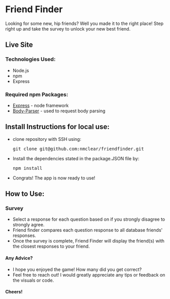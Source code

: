 # Friend Finder
Looking for some new, hip friends? Well you made it to the right place! Step right up and take the survey to unlock your new best friend.

## Live Site

### Technologies Used:
* Node.js
* npm
* Express

### Required npm Packages:
* [Express](https://www.npmjs.com/package/express) - node framework
* [Body-Parser](https://www.npmjs.com/package/body-parser) - used to request body parsing

## Install Instructions for local use:
* clone repository with SSH using:
    <pre>git clone git@github.com:nmclear/friendfinder.git</pre>
* Install the dependencies stated in the package.JSON file by: 
    <pre>npm install</pre>
* Congrats! The app is now ready to use!

## How to Use:
### Survey
* Select a response for each question based on if you strongly disagree to strongly agree.
* Friend finder compares each question response to all database friends' responses.
* Once the survey is complete, Friend Finder will display the friend(s) with the closest responses to your friend.

#### Any Advice?
* I hope you enjoyed the game! How many did you get correct?
* Feel free to reach out! I would greatly appreciate any tips or feedback on the visuals or code.

#### Cheers!